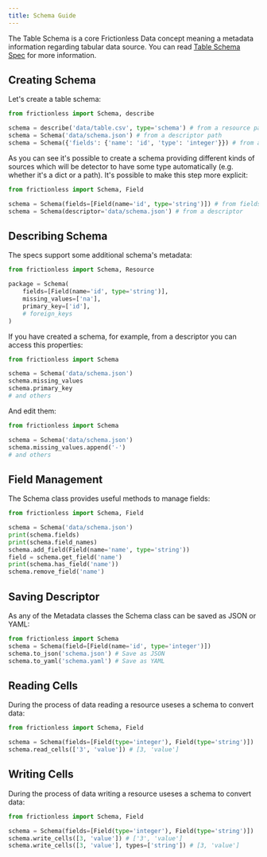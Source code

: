 ```yaml
---
title: Schema Guide
---
```


The Table Schema is a core Frictionless Data concept meaning a metadata information regarding tabular data source. You can read [Table Schema Spec](https://specs.frictionlessdata.io/table-schema/) for more information.

## Creating Schema

Let's create a table schema:

```python title="Python"
from frictionless import Schema, describe

schema = describe('data/table.csv', type='schema') # from a resource path
schema = Schema('data/schema.json') # from a descriptor path
schema = Schema({'fields': {'name': 'id', 'type': 'integer'}}) # from a descriptor
```

As you can see it's possible to create a schema providing different kinds of sources which will be detector to have some type automatically (e.g. whether it's a dict or a path). It's possible to make this step more explicit:

```python title="Python"
from frictionless import Schema, Field

schema = Schema(fields=[Field(name='id', type='string')]) # from fields
schema = Schema(descriptor='data/schema.json') # from a descriptor
```

## Describing Schema

The specs support some additional schema's metadata:

```python title="Python"
from frictionless import Schema, Resource

package = Schema(
    fields=[Field(name='id', type='string')],
    missing_values=['na'],
    primary_key=['id'],
    # foreign_keys
)
```

If you have created a schema, for example, from a descriptor you can access this properties:

```python title="Python"
from frictionless import Schema

schema = Schema('data/schema.json')
schema.missing_values
schema.primary_key
# and others
```

And edit them:

```python title="Python"
from frictionless import Schema

schema = Schema('data/schema.json')
schema.missing_values.append('-')
# and others
```

## Field Management

The Schema class provides useful methods to manage fields:


```python title="Python"
from frictionless import Schema, Field

schema = Schema('data/schema.json')
print(schema.fields)
print(schema.field_names)
schema.add_field(Field(name='name', type='string'))
field = schema.get_field('name')
print(schema.has_field('name'))
schema.remove_field('name')
```

## Saving Descriptor

As any of the Metadata classes the Schema class can be saved as JSON or YAML:

```python title="Python"
from frictionless import Schema
schema = Schema(field=[Field(name='id', type='integer')])
schema.to_json('schema.json') # Save as JSON
schema.to_yaml('schema.yaml') # Save as YAML
```

## Reading Cells

During the process of data reading a resource useses a schema to convert data:

```python title="Python"
from frictionless import Schema, Field

schema = Schema(fields=[Field(type='integer'), Field(type='string')])
schema.read_cells(['3', 'value']) # [3, 'value']
```

## Writing Cells

During the process of data writing a resource useses a schema to convert data:

```python title="Python"
from frictionless import Schema, Field

schema = Schema(fields=[Field(type='integer'), Field(type='string')])
schema.write_cells([3, 'value']) # ['3', 'value']
schema.write_cells([3, 'value'], types=['string']) # [3, 'value']
```
